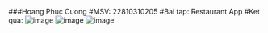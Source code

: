 ###Hoang Phuc Cuong
#MSV: 22810310205
#Bai tap: Restaurant App
#Ket qua:
![image](https://github.com/user-attachments/assets/7aec0864-5226-4787-9c8e-e136d72b5fce)
![image](https://github.com/user-attachments/assets/346c32e5-c97e-46d8-af10-fadc051d9a6b)
![image](https://github.com/user-attachments/assets/ecbef013-374d-453e-a038-5ce1aea63871)


